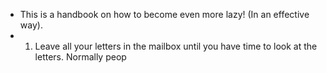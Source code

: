 - This is a handbook on how to become even more lazy! (In an effective way).
- 1. Leave all your letters in the mailbox until you have time to look at the letters.
  Normally peop